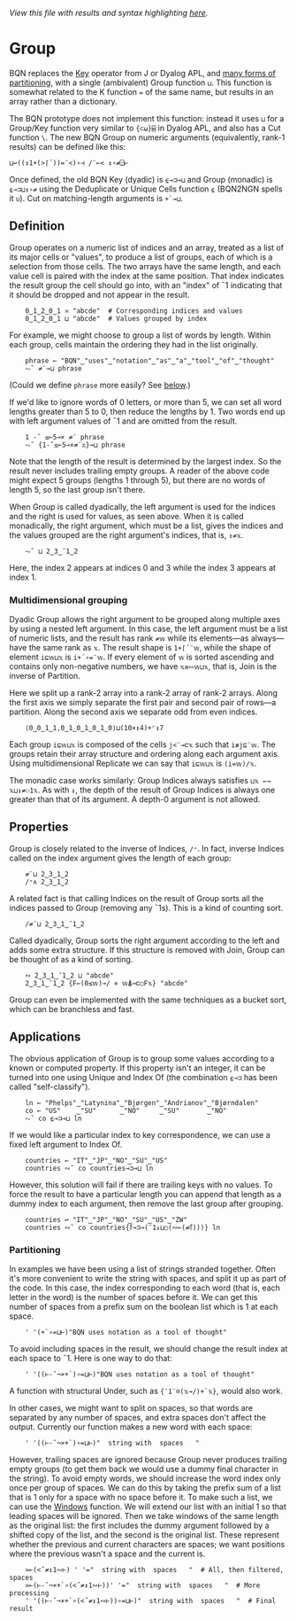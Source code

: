*View this file with results and syntax highlighting [here](https://mlochbaum.github.io/BQN/doc/group.html).*

# Group

BQN replaces the [Key](https://aplwiki.com/wiki/Key) operator from J or Dyalog APL, and [many forms of partitioning](https://aplwiki.com/wiki/Partition_representations), with a single (ambivalent) Group function `⊔`. This function is somewhat related to the K function `=` of the same name, but results in an array rather than a dictionary.

The BQN prototype does not implement this function: instead it uses `⊔` for a Group/Key function very similar to `{⊂⍵}⌸` in Dyalog APL, and also has a Cut function `\`. The new BQN Group on numeric arguments (equivalently, rank-1 results) can be defined like this:

    ⊔↩((↕1+(>⌈´))=¨<)∘⊣ /¨⟜< ↕∘≠⍠⊢

Once defined, the old BQN Key (dyadic) is `⍷⊸⊐⊸⊔` and Group (monadic) is `⍷⊸⊐⊔↕∘≠` using the Deduplicate or Unique Cells function `⍷` (BQN2NGN spells it `∪`). Cut on matching-length arguments is `` +`⊸⊔ ``.

## Definition

Group operates on a numeric list of indices and an array, treated as a list of its major cells or "values", to produce a list of groups, each of which is a selection from those cells. The two arrays have the same length, and each value cell is paired with the index at the same position. That index indicates the result group the cell should go into, with an "index" of ¯1 indicating that it should be dropped and not appear in the result.

        0‿1‿2‿0‿1 ≍ "abcde"  # Corresponding indices and values
        0‿1‿2‿0‿1 ⊔ "abcde"  # Values grouped by index

For example, we might choose to group a list of words by length. Within each group, cells maintain the ordering they had in the list originally.

        phrase ← "BQN"‿"uses"‿"notation"‿"as"‿"a"‿"tool"‿"of"‿"thought"
        ⥊˘ ≠¨⊸⊔ phrase

(Could we define `phrase` more easily? See [below](#partitioning).)

If we'd like to ignore words of 0 letters, or more than 5, we can set all word lengths greater than 5 to 0, then reduce the lengths by 1. Two words end up with left argument values of ¯1 and are omitted from the result.

        1 -˜ ≤⟜5⊸× ≠¨ phrase
        ⥊˘ {1-˜≤⟜5⊸×≠¨𝕩}⊸⊔ phrase

Note that the length of the result is determined by the largest index. So the result never includes trailing empty groups. A reader of the above code might expect 5 groups (lengths 1 through 5), but there are no words of length 5, so the last group isn't there.

When Group is called dyadically, the left argument is used for the indices and the right is used for values, as seen above. When it is called monadically, the right argument, which must be a list, gives the indices and the values grouped are the right argument's indices, that is, `↕≠𝕩`.

        ⥊˘ ⊔ 2‿3‿¯1‿2

Here, the index 2 appears at indices 0 and 3 while the index 3 appears at index 1.

### Multidimensional grouping

Dyadic Group allows the right argument to be grouped along multiple axes by using a nested left argument. In this case, the left argument must be a list of numeric lists, and the result has rank `≠𝕨` while its elements—as always—have the same rank as `𝕩`. The result shape is `1+⌈´¨𝕨`, while the shape of element `i⊑𝕨⊔𝕩` is `i+´∘=¨𝕨`. If every element of `𝕨` is sorted ascending and contains only non-negative numbers, we have `𝕩≡∾𝕨⊔𝕩`, that is, Join is the inverse of Partition.

Here we split up a rank-2 array into a rank-2 array of rank-2 arrays. Along the first axis we simply separate the first pair and second pair of rows—a partition. Along the second axis we separate odd from even indices.

        ⟨0‿0‿1‿1,0‿1‿0‿1‿0‿1‿0⟩⊔(10×↕4)+⌜↕7

Each group `i⊑𝕨⊔𝕩` is composed of the cells `j<¨⊸⊏𝕩` such that `i≢j⊑¨𝕨`. The groups retain their array structure and ordering along each argument axis. Using multidimensional Replicate we can say that `i⊑𝕨⊔𝕩` is `(i=𝕨)/𝕩`.

The monadic case works similarly: Group Indices always satisfies `⊔𝕩 ←→ 𝕩⊔↕≠⚇1𝕩`. As with `↕`, the depth of the result of Group Indices is always one greater than that of its argument. A depth-0 argument is not allowed.

## Properties

Group is closely related to the inverse of Indices, `/⁼`. In fact, inverse Indices called on the index argument gives the length of each group:

        ≠¨⊔ 2‿3‿1‿2
        /⁼∧ 2‿3‿1‿2

A related fact is that calling Indices on the result of Group sorts all the indices passed to Group (removing any ¯1s). This is a kind of counting sort.

        /≠¨⊔ 2‿3‿1‿¯1‿2

Called dyadically, Group sorts the right argument according to the left and adds some extra structure. If this structure is removed with Join, Group can be thought of as a kind of sorting.

        ∾ 2‿3‿1‿¯1‿2 ⊔ "abcde"
        2‿3‿1‿¯1‿2 {F←(0≤𝕨)⊸/ ⋄ 𝕨⍋⊸⊏○F𝕩} "abcde"

Group can even be implemented with the same techniques as a bucket sort, which can be branchless and fast.

## Applications

The obvious application of Group is to group some values according to a known or computed property. If this property isn't an integer, it can be turned into one using Unique and Index Of (the combination `⍷⊸⊐` has been called "self-classify").

        ln ← "Phelps"‿"Latynina"‿"Bjørgen"‿"Andrianov"‿"Bjørndalen"
        co ← "US"    ‿"SU"      ‿"NO"     ‿"SU"       ‿"NO"
        ⥊˘ co ⍷⊸⊐⊸⊔ ln

If we would like a particular index to key correspondence, we can use a fixed left argument to Index Of.

        countries ← "IT"‿"JP"‿"NO"‿"SU"‿"US"
        countries ∾˘ co countries⊸⊐⊸⊔ ln

However, this solution will fail if there are trailing keys with no values. To force the result to have a particular length you can append that length as a dummy index to each argument, then remove the last group after grouping.

        countries ↩ "IT"‿"JP"‿"NO"‿"SU"‿"US"‿"ZW"
        countries ∾˘ co countries{𝕗⊸⊐⊸(¯1↓⊔○(∾⟜(≠𝕗)))} ln

### Partitioning

In examples we have been using a list of strings stranded together. Often it's more convenient to write the string with spaces, and split it up as part of the code. In this case, the index corresponding to each word (that is, each letter in the word) is the number of spaces before it. We can get this number of spaces from a prefix sum on the boolean list which is 1 at each space.

        ' '(+`∘=⊔⊢)"BQN uses notation as a tool of thought"

To avoid including spaces in the result, we should change the result index at each space to ¯1. Here is one way to do that:

        ' '((⊢-˜¬×+`)∘=⊔⊢)"BQN uses notation as a tool of thought"

A function with structural Under, such as `` {¯1¨⌾(𝕩⊸/)+`𝕩} ``, would also work.

In other cases, we might want to split on spaces, so that words are separated by any number of spaces, and extra spaces don't affect the output. Currently our function makes a new word with each space:

        ' '((⊢-˜¬×+`)∘=⊔⊢)"  string with  spaces   "

However, trailing spaces are ignored because Group never produces trailing empty groups (to get them back we would use a dummy final character in the string). To avoid empty words, we should increase the word index only once per group of spaces. We can do this by taking the prefix sum of a list that is 1 only for a space with no space before it. To make such a list, we can use the [Windows](windows.md) function. We will extend our list with an initial 1 so that leading spaces will be ignored. Then we take windows of the same length as the original list: the first includes the dummy argument followed by a shifted copy of the list, and the second is the original list. These represent whether the previous and current characters are spaces; we want positions where the previous wasn't a space and the current is.

        ≍⟜(<˝≠↕1∾⊢) ' '="  string with  spaces   "  # All, then filtered, spaces
        ≍⟜(⊢-˜¬×+`∘(<˝≠↕1∾⊢))' '="  string with  spaces   "  # More processing
        ' '((⊢-˜¬×+`∘(<˝≠↕1∾⊢))∘=⊔⊢)"  string with  spaces   "  # Final result
